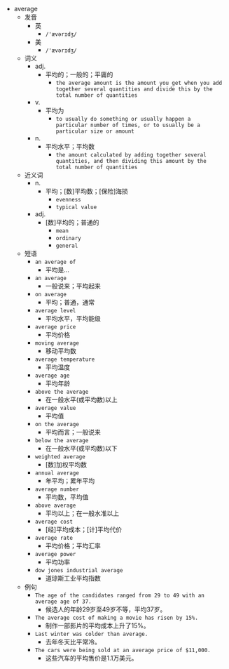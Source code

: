 - average
  - 发音
    - 英
      - `/'ævərɪdʒ/`
    - 美
      - `/'ævərɪdʒ/`
  - 词义
    - adj.
      - 平均的；一般的；平庸的
        - `the average amount is the amount you get when you add together several quantities and divide this by the total number of quantities`
    - v.
      - 平均为
        - `to usually do something or usually happen a particular number of times, or to usually be a particular size or amount`
    - n.
      - 平均水平；平均数
        - `the amount calculated by adding together several quantities, and then dividing this amount by the total number of quantities`
  - 近义词
    - n.
      - 平均；[数]平均数；[保险]海损
        - `evenness`
        - `typical value`
    - adj.
      - [数]平均的；普通的
        - `mean`
        - `ordinary`
        - `general`
  - 短语
    - `an average of`
      - 平均是… 
    - `an average`
      - 一般说来；平均起来 
    - `on average`
      - 平均；普通，通常 
    - `average level`
      - 平均水平，平均能级 
    - `average price`
      - 平均价格 
    - `moving average`
      - 移动平均数 
    - `average temperature`
      - 平均温度 
    - `average age`
      - 平均年龄 
    - `above the average`
      - 在一般水平(或平均数)以上 
    - `average value`
      - 平均值 
    - `on the average`
      - 平均而言；一般说来 
    - `below the average`
      - 在一般水平(或平均数)以下 
    - `weighted average`
      - [数]加权平均数 
    - `annual average`
      - 年平均；累年平均 
    - `average number`
      - 平均数，平均值 
    - `above average`
      - 平均以上；在一般水准以上 
    - `average cost`
      - [经]平均成本；[计]平均代价 
    - `average rate`
      - 平均价格；平均汇率 
    - `average power`
      - 平均功率 
    - `dow jones industrial average`
      - 道琼斯工业平均指数 
  - 例句
    - `The age of the candidates ranged from 29 to 49 with an average age of 37.`
      - 候选人的年龄29岁至49岁不等，平均37岁。
    - `The average cost of making a movie has risen by 15%.`
      - 制作一部影片的平均成本上升了15%。
    - `Last winter was colder than average.`
      - 去年冬天比平常冷。
    - `The cars were being sold at an average price of $11,000.`
      - 这些汽车的平均售价是1.1万美元。

